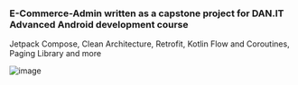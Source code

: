 ### E-Commerce-Admin written as a capstone project for DAN.IT Advanced Android development course

Jetpack Compose, Clean Architecture, Retrofit, Kotlin Flow and Coroutines, Paging Library and more

![image](https://github.com/firuza-hub/E-Commerce-Admin/assets/52698220/a2280ef0-9496-4ee0-b0b1-4530bafc056f)

